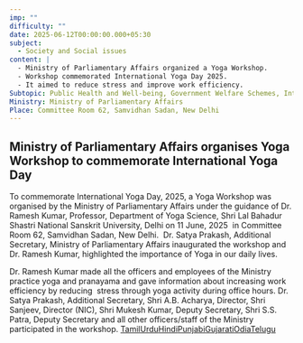 ```yaml
---
imp: ""
difficulty: ""
date: 2025-06-12T00:00:00.000+05:30
subject:
  - Society and Social issues
content: |
  - Ministry of Parliamentary Affairs organized a Yoga Workshop.
  - Workshop commemorated International Yoga Day 2025.
  - It aimed to reduce stress and improve work efficiency.
Subtopic: Public Health and Well-being, Government Welfare Schemes, International Days and Events
Ministry: Ministry of Parliamentary Affairs
Place: Committee Room 62, Samvidhan Sadan, New Delhi
---
```


## Ministry of Parliamentary Affairs organises Yoga Workshop to commemorate International Yoga Day

To commemorate International Yoga Day, 2025, a Yoga Workshop was organised by the Ministry of Parliamentary Affairs under the guidance of Dr. Ramesh Kumar, Professor, Department of Yoga Science, Shri Lal Bahadur Shastri National Sanskrit University, Delhi on 11 June, 2025  in Committee Room 62, Samvidhan Sadan, New Delhi.  Dr. Satya Prakash, Additional Secretary, Ministry of Parliamentary Affairs inaugurated the workshop and Dr. Ramesh Kumar, highlighted the importance of Yoga in our daily lives.

Dr. Ramesh Kumar made all the officers and employees of the Ministry practice yoga and pranayama and gave information about increasing work efficiency by reducing  stress through yoga activity during office hours. Dr. Satya Prakash, Additional Secretary, Shri A.B. Acharya, Director, Shri Sanjeev, Director (NIC), Shri Mukesh Kumar, Deputy Secretary, Shri S.S. Patra, Deputy Secretary and all other officers/staff of the Ministry participated in the workshop.
[Tamil](https://pib.gov.in/PressReleasePage.aspx?PRID=2135906)[Urdu](https://pib.gov.in/PressReleasePage.aspx?PRID=2135920)[Hindi](https://pib.gov.in/PressReleasePage.aspx?PRID=2135897)[Punjabi](https://pib.gov.in/PressReleasePage.aspx?PRID=2135983)[Gujarati](https://pib.gov.in/PressReleasePage.aspx?PRID=2135892)[Odia](https://pib.gov.in/PressReleasePage.aspx?PRID=2136043)[Telugu](https://pib.gov.in/PressReleasePage.aspx?PRID=2136232)